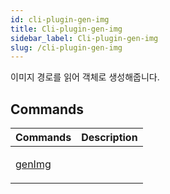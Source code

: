 ```yaml
---
id: cli-plugin-gen-img
title: Cli-plugin-gen-img
sidebar_label: Cli-plugin-gen-img
slug: /cli-plugin-gen-img
---
```






이미지 경로를 읽어 객체로 생성해줍니다.




## Commands

<table>
<thead>
<tr>
<th>Commands</th>
<th>Description</th>
</tr>
</thead>
<tbody>
<tr><td>

[genImg](./cli-plugin-gen-img.genimg)

</td>


<td>



</td></tr>
</tbody>
</table>

